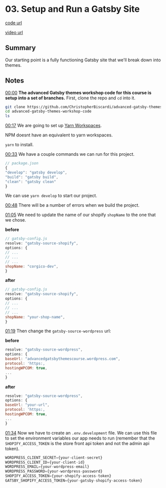 # 03. Setup and Run a Gatsby Site

[code url](https://github.com/christopherbiscardi/advanced-gatsby-themes-workshop-code/tree/master)

[video url](<[00:00](https://egghead.io/lessons/gatsby-setup-and-run-a-gatsby-site#t=0)>)

## Summary

Our starting point is a fully functioning Gatsby site that we'll break down into themes.

## Notes

[00:00](https://egghead.io/lessons/gatsby-setup-and-run-a-gatsby-site#t=0) **The advanced Gatsby themes workshop code for this course is setup into a set of branches.**
First, clone the repo and `cd` into it.

```bash
git clone https://github.com/ChristopherBiscardi/advanced-gatsby-themes-workshop-code.git
cd advanced-gatsby-themes-workshop-code
ls
```

[00:17](https://egghead.io/lessons/gatsby-setup-and-run-a-gatsby-site#t=17) We are going to set up [Yarn Workspaces](https://yarnpkg.com/lang/en/docs/workspaces/).

NPM doesnt have an equivalent to yarn workspaces.

`yarn` to install.

[00:33](https://egghead.io/lessons/gatsby-setup-and-run-a-gatsby-site#t=33) We have a couple commands we can run for this project.

```js
// package.json
{
"develop": "gatsby develop",
"build": "gatsby build",
"clean": "gatsby clean"
}
```

We can use `yarn develop` to start our project.

[00:48](https://egghead.io/lessons/gatsby-setup-and-run-a-gatsby-site#t=48) There will be a number of errors when we build the project.

[01:05](https://egghead.io/lessons/gatsby-setup-and-run-a-gatsby-site#t=65) We need to update the name of our shopify `shopName` to the one that we chose.

**before**

```js
// gatsby-config.js
resolve: "gatsby-source-shopify",
options: {
// ...
// ...
// ...
shopName: "corgico-dev",
}
```

**after**

```js
// gatsby-config.js
resolve: "gatsby-source-shopify",
options: {
// ...
// ...
// ...
shopName: "your-shop-name",
}
```

[01:19](https://egghead.io/lessons/gatsby-setup-and-run-a-gatsby-site#t=79) Then change the `gatsby-source-wordpress` url:

**before**

```js
resolve: "gatsby-source-wordpress",
options: {
baseUrl: "advancedgatsbythemescourse.wordpress.com",
protocol: 'https:,
hostingWPCOM: true,
...
}
```

**after**

```js
resolve: "gatsby-source-wordpress",
options: {
baseUrl: "your-url",
protocol: 'https:,
hostingWPCOM: true,
...
}
```

[01:34](https://egghead.io/lessons/gatsby-setup-and-run-a-gatsby-site#t=94) Now we have to create an `.env.development` file. We can use this file to set the environment variables our app needs to run (remember that the `SHOPIFY_ACCESS_TOKEN` is the store front api token and not the admin api token).

```js
WORDPRESS_CLIENT_SECRET={your-client-secret}
WORDPRESS_CLIENT_ID={your-client-id}
WORDPRESS_EMAIL={your-wordpress-email}
WORDPRESS_PASSWORD={your-wordpress-password}
SHOPIFY_ACCESS_TOKEN={your-shopify-access-token}
GATSBY_SHOPIFY_ACCESS_TOKEN={your-gatsby-shopify-access-token}
```
